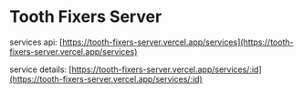 # Tooth Fixers Server

services api: [https://tooth-fixers-server.vercel.app/services](https://tooth-fixers-server.vercel.app/services)

service details: [https://tooth-fixers-server.vercel.app/services/:id](https://tooth-fixers-server.vercel.app/services/:id)
